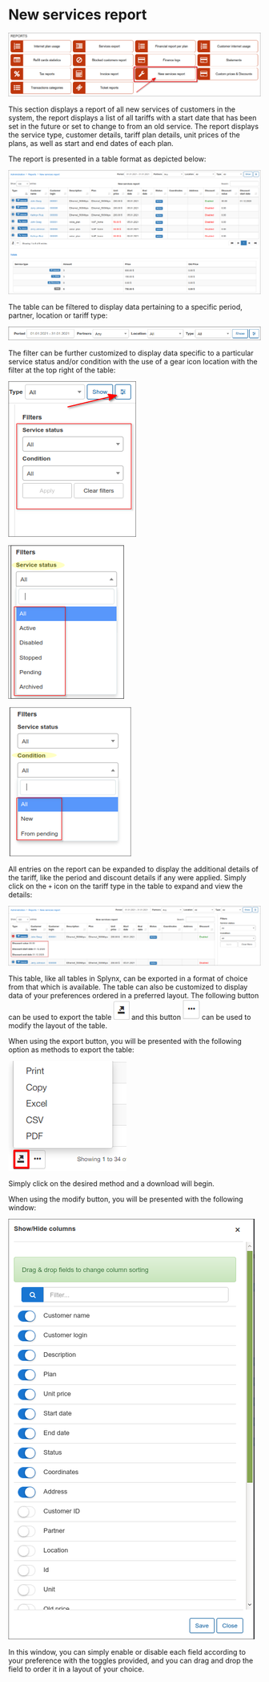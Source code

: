 New services report
===============

![New services report](1.png)

This section displays a report of all new services of customers in the system, the report displays a list of all tariffs with a start date that has been set in the future or set to change to from an old service. The report displays the service type, customer details, tariff plan details, unit prices of the plans, as well as start and end dates of each plan.

The report is presented in a table format as depicted below:

![New services report](2.png)

The table can be filtered to display data pertaining to a specific period, partner, location or tariff type:

![Filter](3.png)

The filter can be further customized to display data specific to a particular service status and/or condition with the use of a gear icon location with the filter at the top right of the table:

![filter](4.png)

![filter](5.png)

![filter](6.png)

All entries on the report can be expanded to display the additional details of the tariff, like the period and discount details if any were applied. Simply click on the `+` icon on the tariff type in the table to expand and view the details:

![Details](7.png)

This table, like all tables in Splynx, can be exported in a format of choice from that which is available. The table can also be customized to display data of your preferences ordered in a preferred layout. The following button can be used to export the table <icon class="image-icon">![Export](export.png)</icon> and this button <icon class="image-icon">![Modify](modify.png)</icon> can be used to modify the layout of the table.

When using the export button, you will be presented with the following option as methods to export the table:

![Export](export1.png)

Simply click on the desired method and a download will begin.

When using the modify button, you will be presented with the following window:

![modify](modify1.png)

In this window, you can simply enable or disable each field according to your preference with the toggles provided, and you can drag and drop the field to order it in a layout of your choice.
